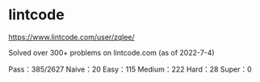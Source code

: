 # lintcode

https://www.lintcode.com/user/zqlee/

Solved over 300+ problems on lintcode.com (as of 2022-7-4)

Pass：385/2627
Naive：20
Easy：115
Medium：222
Hard：28
Super：0
